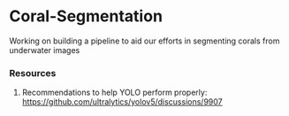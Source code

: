 # Coral-Segmentation
Working on building a pipeline to aid our efforts in segmenting corals from underwater images


### Resources
1. Recommendations to help YOLO perform properly: https://github.com/ultralytics/yolov5/discussions/9907
